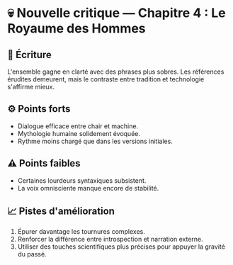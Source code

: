 # 💀 Nouvelle critique — Chapitre 4 : Le Royaume des Hommes

## 🧠 Écriture
L'ensemble gagne en clarté avec des phrases plus sobres. Les références érudites demeurent, mais le contraste entre tradition et technologie s'affirme mieux.

## ⚙️ Points forts
- Dialogue efficace entre chair et machine.
- Mythologie humaine solidement évoquée.
- Rythme moins chargé que dans les versions initiales.

## ⚠️ Points faibles
- Certaines lourdeurs syntaxiques subsistent.
- La voix omnisciente manque encore de stabilité.

## 📈 Pistes d'amélioration
1. Épurer davantage les tournures complexes.
2. Renforcer la différence entre introspection et narration externe.
3. Utiliser des touches scientifiques plus précises pour appuyer la gravité du passé.

